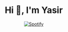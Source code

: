 <h1 align="center">Hi 👋, I'm Yasir</h1>

<div align="center">

[![Spotify](https://serrspoti-za6d.vercel.app/api/spotify)](https://open.spotify.com/user/serr)

</div>
